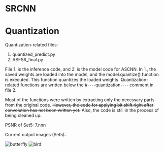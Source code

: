 # SRCNN

# Quantization
Quantization-related files:

1) quantized_predict.py
2) ASFSR_final.py
   
File 1. is the inference code, and 2. is the model code for ASCNN. In 1., the saved weights are loaded into the model, and the model.quantize() function is executed. This function quantizes the loaded weights. Quantization-related functions are written below the #----quantization---- comment in file 2.

Most of the functions were written by extracting only the necessary parts from the original code. ~~However, the code for applying bit shift right after convolution has not been written yet.~~ Also, the code is still in the process of being cleaned up.


PSNR of Set5: 7.nnn

Current output images (Set5):


![butterfly](https://github.com/GiYeons/SRCNN/assets/65033360/6edddc5a-89ec-4ed0-a2d0-271c0a089552)
![bird](https://github.com/GiYeons/SRCNN/assets/65033360/114287ee-644d-4f70-aed2-591b499acfa9)
